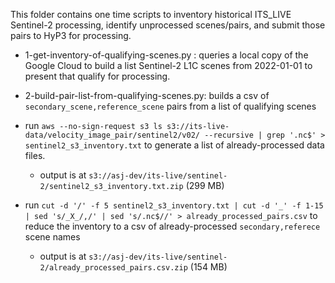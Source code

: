 This folder contains one time scripts to inventory historical ITS_LIVE Sentinel-2 processing, identify unprocessed scenes/pairs, and submit those pairs to HyP3 for processing.

- 1-get-inventory-of-qualifying-scenes.py : queries a local copy of the Google Cloud  to build a list Sentinel-2 L1C scenes from 2022-01-01 to present that qualify for processing.

- 2-build-pair-list-from-qualifying-scenes.py: builds a csv of `secondary_scene,reference_scene` pairs from a list of qualifying scenes

- run `aws --no-sign-request s3 ls s3://its-live-data/velocity_image_pair/sentinel2/v02/ --recursive | grep '.nc$' > sentinel2_s3_inventory.txt` to generate a list of already-processed data files.
  - output is at `s3://asj-dev/its-live/sentinel-2/sentinel2_s3_inventory.txt.zip` (299 MB)
- run `cut -d '/' -f 5 sentinel2_s3_inventory.txt | cut -d '_' -f 1-15 | sed 's/_X_/,/' | sed 's/.nc$//' > already_processed_pairs.csv` to reduce the inventory to a csv of already-processed `secondary,referece` scene names
  - output is at `s3://asj-dev/its-live/sentinel-2/already_processed_pairs.csv.zip` (154 MB)
